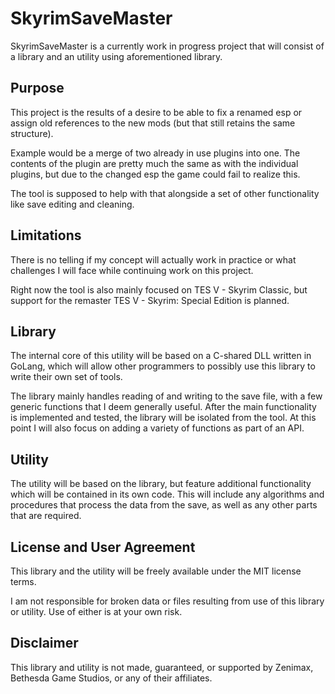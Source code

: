 # SkyrimSaveMaster
SkyrimSaveMaster is a currently work in progress project that will consist of a library and an utility using aforementioned library.

## Purpose
This project is the results of a desire to be able to fix a renamed esp or assign old references to the new mods (but that still retains the same structure). 

Example would be a merge of two already in use plugins into one. The contents of the plugin are pretty much the same as with the individual plugins, but due to the changed esp the game could fail to realize this.

The tool is supposed to help with that alongside a set of other functionality like save editing and cleaning.

## Limitations
There is no telling if my concept will actually work in practice or what challenges I will face while continuing work on this project.

Right now the tool is also mainly focused on TES V - Skyrim Classic, but support for the remaster TES V - Skyrim: Special Edition is planned.

## Library
The internal core of this utility will be based on a C-shared DLL written in GoLang, which will allow other programmers to possibly use this library to write their own set of tools.

The library mainly handles reading of and writing to the save file, with a few generic functions that I deem generally useful. After the main functionality is implemented and tested, the library will be isolated from the tool. At this point I will also focus on adding a variety of functions as part of an API.

## Utility
The utility will be based on the library, but feature additional functionality which will be contained in its own code. This will include any algorithms and procedures that process the data from the save, as well as any other parts that are required.

## License and User Agreement
This library and the utility will be freely available under the MIT license terms.

I am not responsible for broken data or files resulting from use of this library or utility. Use of either is at your own risk.

## Disclaimer
This library and utility is not made, guaranteed, or supported by Zenimax, Bethesda Game Studios, or any of their affiliates.